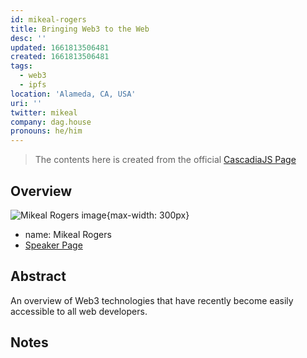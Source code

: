 ```yaml
---
id: mikeal-rogers
title: Bringing Web3 to the Web
desc: ''
updated: 1661813506481
created: 1661813506481
tags:
  - web3
  - ipfs
location: 'Alameda, CA, USA'
uri: ''
twitter: mikeal
company: dag.house
pronouns: he/him
---
```

> The contents here is created from the official [CascadiaJS Page](https://2022.cascadiajs.com/speakers/mikeal-rogers)

## Overview

![Mikeal Rogers image](https://create-4jr.begin.app/_static/2022/mikeal-rogers.jpg){max-width: 300px}
- name: Mikeal Rogers
- [Speaker Page](https://2022.cascadiajs.com/speakers/mikeal-rogers)

## Abstract

An overview of Web3 technologies that have recently become easily accessible to all web developers.

## Notes